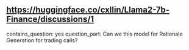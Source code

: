 ## https://huggingface.co/cxllin/Llama2-7b-Finance/discussions/1

contains_question: yes
question_part: Can we this model for Rationale Generation for trading calls?